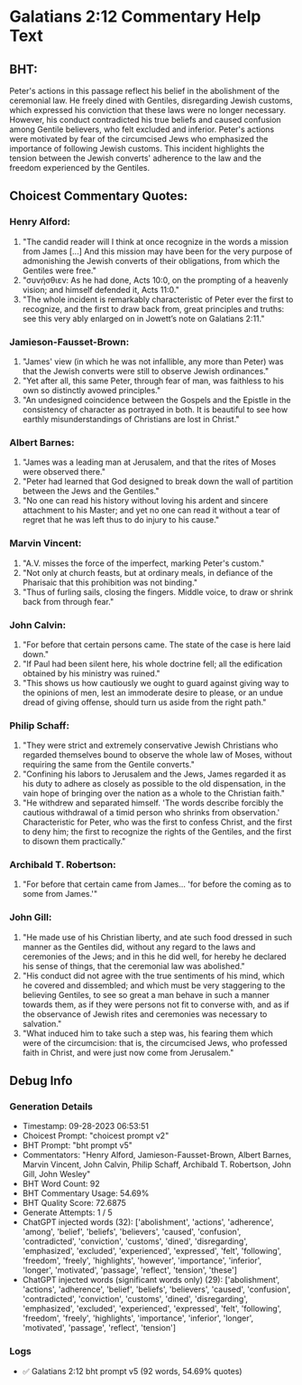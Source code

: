 # Galatians 2:12 Commentary Help Text

## BHT:
Peter's actions in this passage reflect his belief in the abolishment of the ceremonial law. He freely dined with Gentiles, disregarding Jewish customs, which expressed his conviction that these laws were no longer necessary. However, his conduct contradicted his true beliefs and caused confusion among Gentile believers, who felt excluded and inferior. Peter's actions were motivated by fear of the circumcised Jews who emphasized the importance of following Jewish customs. This incident highlights the tension between the Jewish converts' adherence to the law and the freedom experienced by the Gentiles.

## Choicest Commentary Quotes:
### Henry Alford:
1. "The candid reader will I think at once recognize in the words a mission from James [...] And this mission may have been for the very purpose of admonishing the Jewish converts of their obligations, from which the Gentiles were free."
2. "συνήσθιεν: As he had done, Acts 10:0, on the prompting of a heavenly vision; and himself defended it, Acts 11:0."
3. "The whole incident is remarkably characteristic of Peter ever the first to recognize, and the first to draw back from, great principles and truths: see this very ably enlarged on in Jowett’s note on Galatians 2:11."

### Jamieson-Fausset-Brown:
1. "James' view (in which he was not infallible, any more than Peter) was that the Jewish converts were still to observe Jewish ordinances."
2. "Yet after all, this same Peter, through fear of man, was faithless to his own so distinctly avowed principles."
3. "An undesigned coincidence between the Gospels and the Epistle in the consistency of character as portrayed in both. It is beautiful to see how earthly misunderstandings of Christians are lost in Christ."

### Albert Barnes:
1. "James was a leading man at Jerusalem, and that the rites of Moses were observed there."
2. "Peter had learned that God designed to break down the wall of partition between the Jews and the Gentiles."
3. "No one can read his history without loving his ardent and sincere attachment to his Master; and yet no one can read it without a tear of regret that he was left thus to do injury to his cause."

### Marvin Vincent:
1. "A.V. misses the force of the imperfect, marking Peter's custom."
2. "Not only at church feasts, but at ordinary meals, in defiance of the Pharisaic that this prohibition was not binding."
3. "Thus of furling sails, closing the fingers. Middle voice, to draw or shrink back from through fear."

### John Calvin:
1. "For before that certain persons came. The state of the case is here laid down."
2. "If Paul had been silent here, his whole doctrine fell; all the edification obtained by his ministry was ruined."
3. "This shows us how cautiously we ought to guard against giving way to the opinions of men, lest an immoderate desire to please, or an undue dread of giving offense, should turn us aside from the right path."

### Philip Schaff:
1. "They were strict and extremely conservative Jewish Christians who regarded themselves bound to observe the whole law of Moses, without requiring the same from the Gentile converts."
2. "Confining his labors to Jerusalem and the Jews, James regarded it as his duty to adhere as closely as possible to the old dispensation, in the vain hope of bringing over the nation as a whole to the Christian faith."
3. "He withdrew and separated himself. 'The words describe forcibly the cautious withdrawal of a timid person who shrinks from observation.' Characteristic for Peter, who was the first to confess Christ, and the first to deny him; the first to recognize the rights of the Gentiles, and the first to disown them practically."

### Archibald T. Robertson:
1. "For before that certain came from James... 'for before the coming as to some from James.'"

### John Gill:
1. "He made use of his Christian liberty, and ate such food dressed in such manner as the Gentiles did, without any regard to the laws and ceremonies of the Jews; and in this he did well, for hereby he declared his sense of things, that the ceremonial law was abolished."
2. "His conduct did not agree with the true sentiments of his mind, which he covered and dissembled; and which must be very staggering to the believing Gentiles, to see so great a man behave in such a manner towards them, as if they were persons not fit to converse with, and as if the observance of Jewish rites and ceremonies was necessary to salvation."
3. "What induced him to take such a step was, his fearing them which were of the circumcision: that is, the circumcised Jews, who professed faith in Christ, and were just now come from Jerusalem."


## Debug Info
### Generation Details
- Timestamp: 09-28-2023 06:53:51
- Choicest Prompt: "choicest prompt v2"
- BHT Prompt: "bht prompt v5"
- Commentators: "Henry Alford, Jamieson-Fausset-Brown, Albert Barnes, Marvin Vincent, John Calvin, Philip Schaff, Archibald T. Robertson, John Gill, John Wesley"
- BHT Word Count: 92
- BHT Commentary Usage: 54.69%
- BHT Quality Score: 72.6875
- Generate Attempts: 1 / 5
- ChatGPT injected words (32):
	['abolishment', 'actions', 'adherence', 'among', 'belief', 'beliefs', 'believers', 'caused', 'confusion', 'contradicted', 'conviction', 'customs', 'dined', 'disregarding', 'emphasized', 'excluded', 'experienced', 'expressed', 'felt', 'following', 'freedom', 'freely', 'highlights', 'however', 'importance', 'inferior', 'longer', 'motivated', 'passage', 'reflect', 'tension', 'these']
- ChatGPT injected words (significant words only) (29):
	['abolishment', 'actions', 'adherence', 'belief', 'beliefs', 'believers', 'caused', 'confusion', 'contradicted', 'conviction', 'customs', 'dined', 'disregarding', 'emphasized', 'excluded', 'experienced', 'expressed', 'felt', 'following', 'freedom', 'freely', 'highlights', 'importance', 'inferior', 'longer', 'motivated', 'passage', 'reflect', 'tension']

### Logs
- ✅ Galatians 2:12 bht prompt v5 (92 words, 54.69% quotes)
